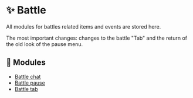# :sparkles: Battle

All modules for battles related items and events are stored here.

The most important changes: changes to the battle "Tab" and the return of the old look of the pause menu.

## :file_folder: Modules

- [Battle chat](/src/Battle/BattleChat/README.md)
- [Battle pause](/src/Battle/BattlePause/README.md)
- [Battle tab](/src/Battle/BattleTab/README.md)

